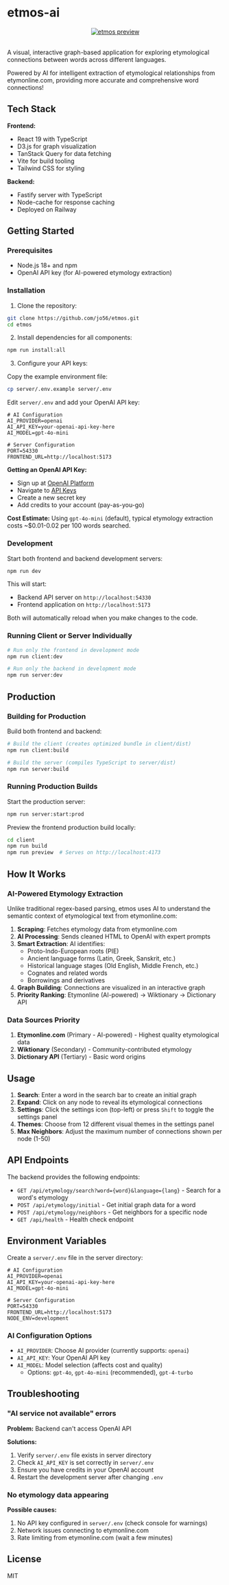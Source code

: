 # etmos-ai

  <div align="center">
      <a href="https://etmos.pages.dev" target="_blank">
          <img src="assets/etmos-preview-4.png" alt="etmos preview">
      </a>
     </div>
    <br>
    
A visual, interactive graph-based application for exploring etymological connections between words across different languages.

Powered by AI for intelligent extraction of etymological relationships from etymonline.com, providing more accurate and comprehensive word connections! 
 


## Tech Stack

**Frontend:**
- React 19 with TypeScript
- D3.js for graph visualization
- TanStack Query for data fetching
- Vite for build tooling
- Tailwind CSS for styling

**Backend:**
- Fastify server with TypeScript
- Node-cache for response caching
- Deployed on Railway

## Getting Started

### Prerequisites

- Node.js 18+ and npm
- OpenAI API key (for AI-powered etymology extraction)

### Installation

1. Clone the repository:
```bash
git clone https://github.com/jo56/etmos.git
cd etmos
```

2. Install dependencies for all components:
```bash
npm run install:all
```

3. Configure your API keys:

Copy the example environment file:
```bash
cp server/.env.example server/.env
```

Edit `server/.env` and add your OpenAI API key:
```env
# AI Configuration
AI_PROVIDER=openai
AI_API_KEY=your-openai-api-key-here
AI_MODEL=gpt-4o-mini

# Server Configuration
PORT=54330
FRONTEND_URL=http://localhost:5173
```

**Getting an OpenAI API Key:**
- Sign up at [OpenAI Platform](https://platform.openai.com/)
- Navigate to [API Keys](https://platform.openai.com/api-keys)
- Create a new secret key
- Add credits to your account (pay-as-you-go)

**Cost Estimate:** Using `gpt-4o-mini` (default), typical etymology extraction costs ~$0.01-0.02 per 100 words searched.

### Development

Start both frontend and backend development servers:
```bash
npm run dev
```

This will start:
- Backend API server on `http://localhost:54330`
- Frontend application on `http://localhost:5173`

Both will automatically reload when you make changes to the code.

### Running Client or Server Individually

```bash
# Run only the frontend in development mode
npm run client:dev

# Run only the backend in development mode
npm run server:dev
```

## Production

### Building for Production

Build both frontend and backend:
```bash
# Build the client (creates optimized bundle in client/dist)
npm run client:build

# Build the server (compiles TypeScript to server/dist)
npm run server:build
```

### Running Production Builds

Start the production server:
```bash
npm run server:start:prod
```

Preview the frontend production build locally:
```bash
cd client
npm run build
npm run preview  # Serves on http://localhost:4173
```

## How It Works

### AI-Powered Etymology Extraction

Unlike traditional regex-based parsing, etmos uses AI to understand the semantic context of etymological text from etymonline.com:

1. **Scraping**: Fetches etymology data from etymonline.com
2. **AI Processing**: Sends cleaned HTML to OpenAI with expert prompts
3. **Smart Extraction**: AI identifies:
   - Proto-Indo-European roots (PIE)
   - Ancient language forms (Latin, Greek, Sanskrit, etc.)
   - Historical language stages (Old English, Middle French, etc.)
   - Cognates and related words
   - Borrowings and derivatives
4. **Graph Building**: Connections are visualized in an interactive graph
5. **Priority Ranking**: Etymonline (AI-powered) → Wiktionary → Dictionary API

### Data Sources Priority

1. **Etymonline.com** (Primary - AI-powered) - Highest quality etymological data
2. **Wiktionary** (Secondary) - Community-contributed etymology
3. **Dictionary API** (Tertiary) - Basic word origins

## Usage

1. **Search**: Enter a word in the search bar to create an initial graph
2. **Expand**: Click on any node to reveal its etymological connections
3. **Settings**: Click the settings icon (top-left) or press `Shift` to toggle the settings panel
4. **Themes**: Choose from 12 different visual themes in the settings panel
5. **Max Neighbors**: Adjust the maximum number of connections shown per node (1-50)

## API Endpoints

The backend provides the following endpoints:

- `GET /api/etymology/search?word={word}&language={lang}` - Search for a word's etymology
- `POST /api/etymology/initial` - Get initial graph data for a word
- `POST /api/etymology/neighbors` - Get neighbors for a specific node
- `GET /api/health` - Health check endpoint

## Environment Variables

Create a `server/.env` file in the server directory:

```env
# AI Configuration
AI_PROVIDER=openai
AI_API_KEY=your-openai-api-key-here
AI_MODEL=gpt-4o-mini

# Server Configuration
PORT=54330
FRONTEND_URL=http://localhost:5173
NODE_ENV=development
```

### AI Configuration Options

- `AI_PROVIDER`: Choose AI provider (currently supports: `openai`)
- `AI_API_KEY`: Your OpenAI API key
- `AI_MODEL`: Model selection (affects cost and quality)
  - Options: `gpt-4o`, `gpt-4o-mini` (recommended), `gpt-4-turbo`

## Troubleshooting

### "AI service not available" errors

**Problem:** Backend can't access OpenAI API

**Solutions:**
1. Verify `server/.env` file exists in server directory
2. Check `AI_API_KEY` is set correctly in `server/.env`
3. Ensure you have credits in your OpenAI account
4. Restart the development server after changing `.env`

### No etymology data appearing

**Possible causes:**
1. No API key configured in `server/.env` (check console for warnings)
2. Network issues connecting to etymonline.com
3. Rate limiting from etymonline.com (wait a few minutes)

## License

MIT

